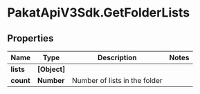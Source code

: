 # PakatApiV3Sdk.GetFolderLists

## Properties
Name | Type | Description | Notes
------------ | ------------- | ------------- | -------------
**lists** | **[Object]** |  | 
**count** | **Number** | Number of lists in the folder | 



